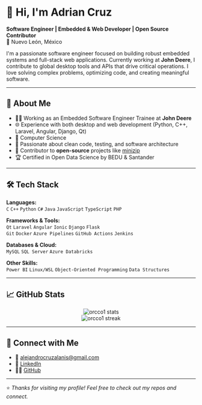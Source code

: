 # 👋 Hi, I'm Adrian Cruz

**Software Engineer | Embedded & Web Developer | Open Source Contributor**  
📍 Nuevo León, México

I'm a passionate software engineer focused on building robust embedded systems and full-stack web applications. Currently working at **John Deere**, I contribute to global desktop tools and APIs that drive critical operations. I love solving complex problems, optimizing code, and creating meaningful software.

---

## 🚀 About Me

- 👨‍💻 Working as an Embedded Software Engineer Trainee at **John Deere**
- 🌐 Experience with both desktop and web development (Python, C++, Laravel, Angular, Django, Qt)
- 🧠 Computer Science
- 🧪 Passionate about clean code, testing, and software architecture
- 🤝 Contributor to **open-source** projects like [minizip](https://github.com/nmoinvaz/minizip)
- 🏆 Certified in Open Data Science by BEDU & Santander

---

## 🛠️ Tech Stack

**Languages:**  
`C` `C++` `Python` `C#` `Java` `JavaScript` `TypeScript` `PHP`

**Frameworks & Tools:**  
`Qt` `Laravel` `Angular` `Ionic` `Django` `Flask`  
`Git` `Docker` `Azure Pipelines` `GitHub Actions` `Jenkins`

**Databases & Cloud:**  
`MySQL` `SQL Server` `Azure Databricks`

**Other Skills:**  
`Power BI` `Linux/WSL` `Object-Oriented Programming` `Data Structures`

---

## 📈 GitHub Stats

<p align="center">
  <img src="https://github-readme-stats.vercel.app/api?username=orcco1&show_icons=true&theme=radical" alt="orcco1 stats" />
  <br>
  <img src="https://github-readme-streak-stats.herokuapp.com/?user=orcco1&theme=radical" alt="orcco1 streak" />
</p>

---

## 🔗 Connect with Me

- 📧 alejandrocruzalanis@gmail.com  
- 💼 [LinkedIn](https://www.linkedin.com/in/adrian-alejandro-cruz-alanis-94370a218/)  
- 🧑‍💻 [GitHub](https://github.com/orcco1)

---

⭐ *Thanks for visiting my profile! Feel free to check out my repos and connect.*

